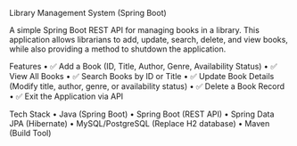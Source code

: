 Library Management System (Spring Boot)

A simple Spring Boot REST API for managing books in a library. This application allows librarians to add, update, search, delete, and view books, while also providing a method to shutdown the application.



 Features
	•	✅ Add a Book (ID, Title, Author, Genre, Availability Status)
	•	✅ View All Books
	•	✅ Search Books by ID or Title
	•	✅ Update Book Details (Modify title, author, genre, or availability status)
	•	✅ Delete a Book Record
	•	✅ Exit the Application via API

 Tech Stack
	•	Java (Spring Boot)
	•	Spring Boot (REST API)
	•	Spring Data JPA (Hibernate)
	•	MySQL/PostgreSQL (Replace H2 database)
	•	Maven (Build Tool)
